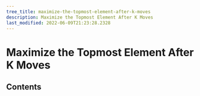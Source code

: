 ```yaml
---
tree_title: maximize-the-topmost-element-after-k-moves
description: Maximize the Topmost Element After K Moves
last_modified: 2022-06-09T21:23:28.2328
---
```


# Maximize the Topmost Element After K Moves

## Contents
